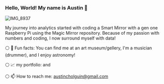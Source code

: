 ### Hello, World! My name is Austin 👋


![IMG_8937](https://github.com/austinholguin/AustinHolguin/assets/57653608/18d96894-9f5e-4339-ad72-50136be46a55)
 
 
 
 
  
 
 
 
 
My journey into analytics started with coding a Smart Mirror with a gen one Raspberry Pi using the Magic Mirror repository. Because of my passion with numbers and coding, I now surround myself with data!


⚪ 🥳 Fun facts: You can find me at an art museum/gellery, I'm a musician (drummer), and I enjoy astronomy!

⚪ 📈 my portfolio: and

⚪ 📫 How to reach me: austincholguin@gmail.com
